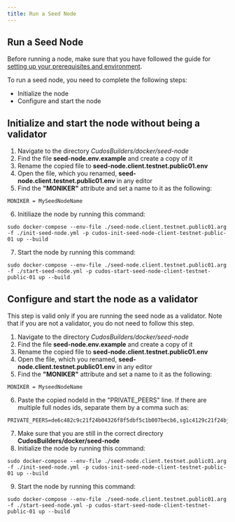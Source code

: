 ```yaml
---
title: Run a Seed Node
---
```


## ﻿Run a Seed Node

Before running a node, make sure that you have followed the guide for [setting up your prerequisites and environment](/docs/build-and-earn/testnet-guides/prerequisites.md).

To run a seed node, you need to complete the following steps:

- Initialize the node
- Configure and start the node

## Initialize and start the node without being a validator

1. Navigate to the directory *CudosBuilders/docker/seed-node*
2. Find the file **seed-node.env.example** and create a copy of it
3. Rename the copied file to **seed-node.client.testnet.public01.env**
4. Open the file, which you renamed, **seed-node.client.testnet.public01.env** in any editor
5. Find  the **"MONIKER"** attribute and set a name to it as the following:
```
MONIKER = MySeedNodeName
```
6. Initiliaze the node by running this command:
```
sudo docker-compose --env-file ./seed-node.client.testnet.public01.arg -f ./init-seed-node.yml -p cudos-init-seed-node-client-testnet-public-01 up --build
```
7. Start the node by running this command:
```
sudo docker-compose --env-file ./seed-node.client.testnet.public01.arg -f ./start-seed-node.yml -p cudos-start-seed-node-client-testnet-public-01 up --build
```

## Configure and start the node as a validator

This step is valid only if you are running the seed node as a validator. Note that if you are not a validator, you do not need to follow this step.

1. Navigate to the directory *CudosBuilders/docker/seed-node*
2. Find the file **seed-node.env.example** and create a copy of it
3. Rename the copied file to **seed-node.client.testnet.public01.env**
4. Open the file, which you renamed, **seed-node.client.testnet.public01.env** in any editor
5. Find  the **"MONIKER"** attribute and set a name to it as the following:
```
MONIKER = MyseedNodeName
```
6. Paste the copied nodeId in the "PRIVATE_PEERS" line. If there are multiple full nodes ids, separate them by a comma such as:
```
PRIVATE_PEERS=de6c482c9c21f24b04326f8f5dbf5c1b007becb6,sg1c4129c21f24bj5df5dbf5c1b007becb6
```
7. Make sure that you are still in the correct directory **CudosBuilders/docker/seed-node**
8. Initialize the node by running this command:
```
sudo docker-compose --env-file ./seed-node.client.testnet.public01.arg -f ./init-seed-node.yml -p cudos-init-seed-node-client-testnet-public-01 up --build
```
9. Start the node by running this command:
```
sudo docker-compose --env-file ./seed-node.client.testnet.public01.arg -f ./start-seed-node.yml -p cudos-start-seed-node-client-testnet-public-01 up --build
```
